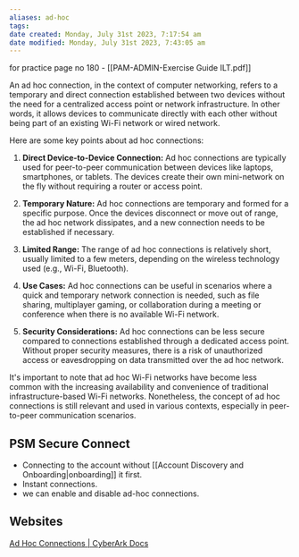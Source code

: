 ```yaml
---
aliases: ad-hoc
tags: 
date created: Monday, July 31st 2023, 7:17:54 am
date modified: Monday, July 31st 2023, 7:43:05 am
---
```

 for practice page no 180 - [[PAM-ADMIN-Exercise Guide ILT.pdf]]  

An ad hoc connection, in the context of computer networking, refers to a temporary and direct connection established between two devices without the need for a centralized access point or network infrastructure. In other words, it allows devices to communicate directly with each other without being part of an existing Wi-Fi network or wired network.

Here are some key points about ad hoc connections:

1. **Direct Device-to-Device Connection:** Ad hoc connections are typically used for peer-to-peer communication between devices like laptops, smartphones, or tablets. The devices create their own mini-network on the fly without requiring a router or access point.

2. **Temporary Nature:** Ad hoc connections are temporary and formed for a specific purpose. Once the devices disconnect or move out of range, the ad hoc network dissipates, and a new connection needs to be established if necessary.

3. **Limited Range:** The range of ad hoc connections is relatively short, usually limited to a few meters, depending on the wireless technology used (e.g., Wi-Fi, Bluetooth).

4. **Use Cases:** Ad hoc connections can be useful in scenarios where a quick and temporary network connection is needed, such as file sharing, multiplayer gaming, or collaboration during a meeting or conference when there is no available Wi-Fi network.

5. **Security Considerations:** Ad hoc connections can be less secure compared to connections established through a dedicated access point. Without proper security measures, there is a risk of unauthorized access or eavesdropping on data transmitted over the ad hoc network.

It's important to note that ad hoc Wi-Fi networks have become less common with the increasing availability and convenience of traditional infrastructure-based Wi-Fi networks. Nonetheless, the concept of ad hoc connections is still relevant and used in various contexts, especially in peer-to-peer communication scenarios.

## PSM Secure Connect

- Connecting to the account without [[Account Discovery and Onboarding|onboarding]] it first.
- Instant connections.
- we can enable and disable ad-hoc connections.  

## Websites

[Ad Hoc Connections | CyberArk Docs](https://docs.cyberark.com/PAS/10.10/en/Content/PASIMP/Configuring-Secure-Connect.htm)